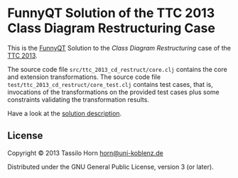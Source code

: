 # FunnyQT Solution of the TTC 2013 Class Diagram Restructuring Case

This is the [FunnyQT](https://github.com/jgralab/funnyqt) Solution to the
*Class Diagram Restructuring* case of the
[TTC 2013](http://planet-sl.org/ttc2013).

The source code file `src/ttc_2013_cd_restruct/core.clj` contains the core and
extension transformations.  The source code file
`test/ttc_2013_cd_restruct/core_test.clj` contains test cases, that is,
invocations of the transformations on the provided test cases plus some
constraints validating the transformation results.

Have a look at the [solution description](https://github.com/tsdh/ttc-2013-cd-restruct/blob/master/desc/ttc13-funnyqt-cd-restruct.pdf?raw=true).

## License

Copyright © 2013 Tassilo Horn <horn@uni-koblenz.de>

Distributed under the GNU General Public License, version 3 (or later).
